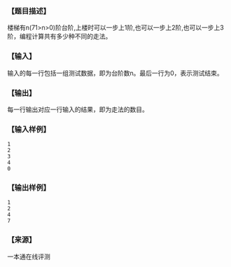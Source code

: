 ### 【题目描述】

楼梯有n(71>n>0)阶台阶,上楼时可以一步上1阶,也可以一步上2阶,也可以一步上3阶，编程计算共有多少种不同的走法。

### 【输入】

输入的每一行包括一组测试数据，即为台阶数n。最后一行为0，表示测试结束。

### 【输出】

每一行输出对应一行输入的结果，即为走法的数目。

### 【输入样例】

```
1
2
3
4
0

```

### 【输出样例】

```
1
2
4
7

```


 ### 【来源】

 一本通在线评测 